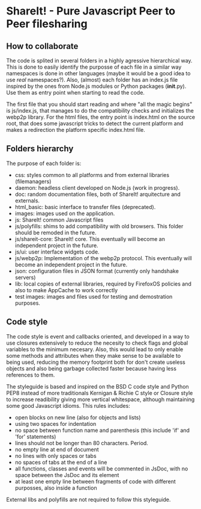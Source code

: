 # ShareIt! - Pure Javascript Peer to Peer filesharing

## How to collaborate

The code is splited in several folders in a highly agressive hierarchical way.
This is done to easily identify the purposse of each file in a similar way
namespaces is done in other languages (maybe it would be a good idea to use
_real_ namespaces?). Also, (almost) each folder has an index.js file inspired by
the ones from Node.js modules or Python packages (__init__.py). Use them as
entry point when starting to read the code.

The first file that you should start reading and where "all the magic begins" is
js/index.js, that manages to do the compatibility checks and initializes the
webp2p library. For the html files, the entry point is index.html on the source
root, that does some javascript tricks to detect the current platform and makes
a redirection the platform specific index.html file.


## Folders hierarchy

The purpose of each folder is:

* css: styles common to all platforms and from external libraries (filemanagers)
* daemon: headless client developed on Node.js (work in progress).
* doc: random documentation files, both of ShareIt! arquitecture and externals.
* html_basic: basic interface to transfer files (deprecated).
* images: images used on the application.
* js: ShareIt! common Javascript files
* js/polyfills: shims to add compatibility with old browsers. This folder should
                be remoded in the future.
* js/shareit-core: ShareIt! core. This eventually will become an independent
                   project in the future.
* js/ui: user interface widgets code.
* js/webp2p: Implementation of the webp2p protocol. This eventually will become
             an independent project in the future.
* json: configuration files in JSON format (currently only handshake servers)
* lib: local copies of external libraries, required by FirefoxOS policies and
       also to make AppCache to work correctly
* test images: images and files used for testing and demostration purposes.


## Code style

The code style is event and callbacks oriented, and developed in a way to use
closures extensively to reduce the necesity to check flags and global variables
to the minimum necesary. Also, this would lead to only enable some methods and
attributes when they make sense to be available to being used, reducing the
memory footprint both for don't create useless objects and also being garbage
collected faster because having less references to them.

The styleguide is based and inspired on the BSD C code style and Python PEP8
instead of more traditionals Kernigan & Richie C style or Closure style to
increase readibility giving more vertical whitespace, although maintaining some
good Javascript idioms. This rules includes:

* open blocks on new line (also for objects and lists)
* using two spaces for indentation
* no space between function name and parenthesis (this include 'if' and 'for'
  statements)
* lines should not be longer than 80 characters. Period.
* no empty line at end of document
* no lines with only spaces or tabs
* no spaces of tabs at the end of a line
* all functions, classes and events will be commented in JsDoc, with no space
  between the JsDoc and its element
* at least one empty line between fragments of code with different purposses,
  also inside a function

External libs and polyfills are not required to follow this styleguide.
